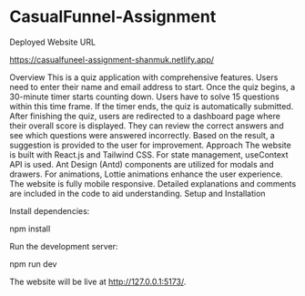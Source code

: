 # CasualFunnel-Assignment
Deployed Website URL

https://casualfuneel-assignment-shanmuk.netlify.app/


Overview
This is a quiz application with comprehensive features. Users need to enter their name and email address to start. Once the quiz begins, a 30-minute timer starts counting down. Users have to solve 15 questions within this time frame. If the timer ends, the quiz is automatically submitted. After finishing the quiz, users are redirected to a dashboard page where their overall score is displayed. They can review the correct answers and see which questions were answered incorrectly. Based on the result, a suggestion is provided to the user for improvement.
Approach
The website is built with React.js and Tailwind CSS. For state management, useContext API is used. Ant Design (Antd) components are utilized for modals and drawers. For animations, Lottie animations enhance the user experience.
The website is fully mobile responsive. Detailed explanations and comments are included in the code to aid understanding.
Setup and Installation

Install dependencies:

npm install

Run the development server:

npm run dev

The website will be live at http://127.0.0.1:5173/.

